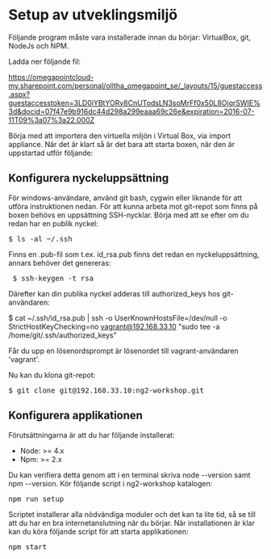 # Setup av utveklingsmiljö
Följande program måste vara installerade innan du börjar: VirtualBox, git, NodeJs och NPM.

Ladda ner följande fil:

https://omegapointcloud-my.sharepoint.com/personal/olltha_omegapoint_se/_layouts/15/guestaccess.aspx?guestaccesstoken=3LD0iYBtYORv8CnUTodsLN3soMrFf0x50L8OjqrSWIE%3d&docid=07f47e9b916dc44d298a299eaaa69c26e&expiration=2016-07-11T09%3a07%3a22.000Z


Börja med att importera den virtuella miljön i Virtual Box, via import appliance.
När det är klart så är det bara att starta boxen, när den är uppstartad utför följande:

## Konfigurera nyckeluppsättning
För windows-användare, använd git bash, cygwin eller liknande för att utföra instruktionen nedan.
För att kunna arbeta mot git-repot som finns på boxen behövs en uppsättning SSH-nycklar. Börja med att se efter om du redan har en publik nyckel:

<pre>$ ls -al ~/.ssh</pre>

Finns en .pub-fil som t.ex. id_rsa.pub finns det redan en nyckeluppsättning, annars behöver det genereras:

<pre> $ ssh-keygen -t rsa </pre>

Därefter kan din publika nyckel adderas till authorized_keys hos git-användaren:

$ cat ~/.ssh/id_rsa.pub | ssh -o UserKnownHostsFile=/dev/null -o StrictHostKeyChecking=no vagrant@192.168.33.10 "sudo tee -a /home/git/.ssh/authorized_keys"

Får du upp en lösenordsprompt är lösenordet till vagrant-användaren 'vagrant'.

Nu kan du klona git-repot:

<pre>$ git clone git@192.168.33.10:ng2-workshop.git</pre>

## Konfigurera applikationen
Förutsättningarna är att du har följande installerat:

<ul>
  <li>
  Node: >= 4.x
  </li>
  <li>
  Npm: >= 2.x
  </li>
</ul>
Du kan verifiera detta genom att i en terminal skriva node --version samt npm --version.
Kör följande script i ng2-workshop katalogen:
<pre>npm run setup</pre>
Scriptet installerar alla nödvändiga moduler och det kan ta lite tid, så se till att du har en bra internetanslutning när du börjar.
När installationen är klar kan du köra följande script för att starta applikationen:
<pre>npm start</pre>

